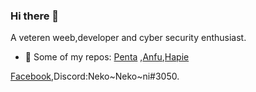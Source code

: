 ### Hi there 👋

A veteren weeb,developer and cyber security enthusiast.

- 🔭 Some of my repos: [Penta](https://github.com/Justaus3r/Penta) ,[Anfu](https://github.com/Justaus3r/Anfu),[Hapie](https://github.com/Justaus3r/Hapie)

[Facebook](https://www.facebook.com/profile.php?id=100011334498004),Discord:Neko\~Neko~ni#3050.


